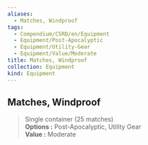 ```yaml
---
aliases:
  - Matches, Windproof
tags:
  - Compendium/CSRD/en/Equipment
  - Equipment/Post-Apocalyptic
  - Equipment/Utility-Gear
  - Equipment/Value/Moderate
title: Matches, Windproof
collection: Equipment
kind: Equipment
---
```

## Matches, Windproof  
  
>Single container (25 matches)  
> **Options :** Post-Apocalyptic, Utility Gear  
> **Value :** Moderate